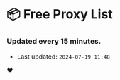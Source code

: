 # :package: Free Proxy List
### Updated every 15 minutes.

- Last updated: `2024-07-19 11:48`

:heart:
